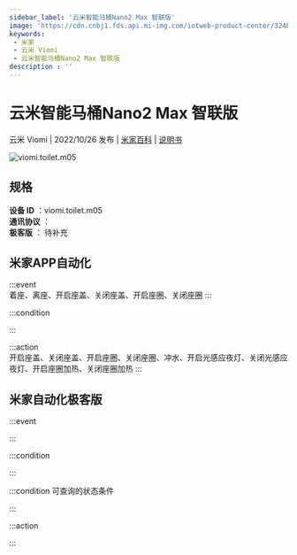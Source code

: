 ```yaml
---
sidebar_label: '云米智能马桶Nano2 Max 智联版'
image: 'https://cdn.cnbj1.fds.api.mi-img.com/iotweb-product-center/324bbed822ae6aeeaee02d8c3b2249e0_1661413226372.png?GalaxyAccessKeyId=AKVGLQWBOVIRQ3XLEW&Expires=9223372036854775807&Signature=57TRyRH1M/EXWEfKuLXPKABdu+Q='
keywords: 
 - 米家
 - 云米 Viomi
 - 云米智能马桶Nano2 Max 智联版
description : ''
---
```

# 云米智能马桶Nano2 Max 智联版

云米 Viomi | 2022/10/26 发布 | [米家百科](https://home.mi.com/webapp/content/baike/product/index.html?model=viomi.toilet.m05) | [说明书](https://home.mi.com/views/introduction.html?model=viomi.toilet.m05&region=cn)

![viomi.toilet.m05](https://cdn.cnbj1.fds.api.mi-img.com/iotweb-product-center/324bbed822ae6aeeaee02d8c3b2249e0_1661413226372.png?GalaxyAccessKeyId=AKVGLQWBOVIRQ3XLEW&Expires=9223372036854775807&Signature=57TRyRH1M/EXWEfKuLXPKABdu+Q=)

## 规格  
> 
**设备 ID** ：viomi.toilet.m05  
**通讯协议** ：  
**极客版**  ： 待补充 


## 米家APP自动化  

:::event  
着座、离座、开启座盖、关闭座盖、开启座圈、关闭座圈
:::

:::condition  

:::

:::action   
开启座盖、关闭座盖、开启座圈、关闭座圈、冲水、开启光感应夜灯、关闭光感应夜灯、开启座圈加热、关闭座圈加热
:::

## 米家自动化极客版  

:::event  

:::

:::condition  

:::

:::condition 可查询的状态条件  

:::

:::action  

:::

        
